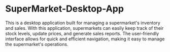 # SuperMarket-Desktop-App
This is a desktop application built for managing a supermarket's inventory and sales. With this application, supermarkets can easily keep track of their stock levels, update prices, and generate sales reports. The user-friendly interface allows for quick and efficient navigation, making it easy to manage the supermarket's operations.
